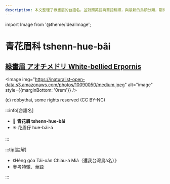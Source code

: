 ```yaml
---
description: 本文整理了綠畫眉的台語名，並對照英語與華語翻譯，與最新的鳥類分類，期待能夠供未來的台語鳥類圖鑑當作參考
---
```


import Image from '@theme/IdealImage';

# 青花眉科 tshenn-hue-bâi

## [綠畫眉 アオチメドリ White-bellied Erpornis](https://ebird.org/species/whbyuh1)

<Image img="https://inaturalist-open-data.s3.amazonaws.com/photos/10090050/medium.jpeg" alt="image" style={{marginBottom: '0rem'}} />

<div className="image-caption">
(c) robbythai, some rights reserved (CC BY-NC)
</div>

:::info[台語名]

- 🎯 **青花眉 tshenn-hue-bâi**
- ✳️ 花眉仔 hue-bâi-á

:::

:::tip[註解]

- 《Hêng góa Tâi-oân Chiáu-á Miâ（還我台灣鳥á名）》
- 參考特徵、華語

:::

